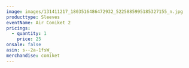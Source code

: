 ```yaml
---
image: images/131411217_1803516486472932_5225885995185327155_n.jpg
producttype: Sleeves
eventName: Air Comiket 2
pricings:
  - quantity: 1
    price: 25
onsale: false
asin: s--2a-1fsW_
merchandise: comiket
---
```

